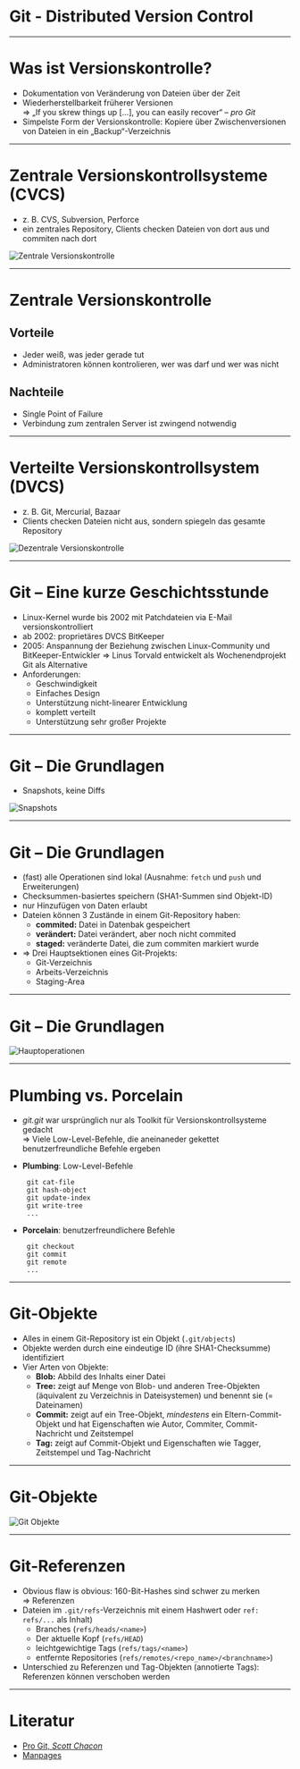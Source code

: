 # Git - Distributed Version Control

---
# Was ist Versionskontrolle?
 + Dokumentation von Veränderung von Dateien über der Zeit
 + Wiederherstellbarkeit früherer Versionen <br>
   ⇒ „If you skrew things up […], you can easily recover“ – *pro Git*
 + Simpelste Form der Versionskontrolle: Kopiere über Zwischenversionen
   von Dateien in ein „Backup“-Verzeichnis

---
# Zentrale Versionskontrollsysteme (CVCS)
 + z. B. CVS, Subversion, Perforce
 + ein zentrales Repository, Clients checken Dateien von dort aus und
   commiten nach dort

 ![Zentrale Versionskontrolle](images/cvcs.png)

---
# Zentrale Versionskontrolle
## Vorteile
 + Jeder weiß, was jeder gerade tut
 + Administratoren können kontrolieren, wer was darf und wer was nicht

## Nachteile
 - Single Point of Failure
 - Verbindung zum zentralen Server ist zwingend notwendig

---
# Verteilte Versionskontrollsystem (DVCS)
 + z. B. Git, Mercurial, Bazaar
 + Clients checken Dateien nicht aus, sondern spiegeln das gesamte
   Repository

 ![Dezentrale Versionskontrolle](images/dvcs.png)

---
# Git – Eine kurze Geschichtsstunde
 + Linux-Kernel wurde bis 2002 mit Patchdateien via E-Mail
   versionskontrolliert
 + ab 2002: proprietäres DVCS BitKeeper
 + 2005: Anspannung der Beziehung zwischen Linux-Community und
   BitKeeper-Entwickler
   ⇒ Linus Torvald entwickelt als Wochenendprojekt Git als Alternative
 + Anforderungen:
    * Geschwindigkeit
    * Einfaches Design
    * Unterstützung nicht-linearer Entwicklung
    * komplett verteilt
    * Unterstützung sehr großer Projekte

---
# Git – Die Grundlagen
 + Snapshots, keine Diffs

 ![Snapshots](images/snapshots.png)

---
# Git – Die Grundlagen
 + (fast) alle Operationen sind lokal (Ausnahme: `fetch` und `push`
   und Erweiterungen)
 + Checksummen-basiertes speichern (SHA1-Summen sind Objekt-ID)
 + nur Hinzufügen von Daten erlaubt
 + Dateien können 3 Zustände in einem Git-Repository haben:
    * **commited:** Datei in Datenbak gespeichert
    * **verändert:** Datei verändert, aber noch nicht commited
    * **staged:** veränderte Datei, die zum commiten markiert wurde
 + ⇒ Drei Hauptsektionen eines Git-Projekts:
    * Git-Verzeichnis
    * Arbeits-Verzeichnis
    * Staging-Area

---
# Git – Die Grundlagen
 ![Hauptoperationen](images/local_operations.png)

---
# Plumbing vs. Porcelain
 + *git.git* war ursprünglich nur als Toolkit für
   Versionskontrollsysteme gedacht <br>
   ⇒ Viele Low-Level-Befehle, die aneinaneder gekettet
     benutzerfreundliche Befehle ergeben
 + **Plumbing**: Low-Level-Befehle

        git cat-file
        git hash-object
        git update-index
        git write-tree
        ...

 + **Porcelain**: benutzerfreundlichere Befehle

        git checkout
        git commit
        git remote
        ...

---
# Git-Objekte
 + Alles in einem Git-Repository ist ein Objekt (`.git/objects`)
 + Objekte werden durch eine eindeutige ID (ihre SHA1-Checksumme)
   identifiziert
 + Vier Arten von Objekte:
    * **Blob:** Abbild des Inhalts einer Datei
    * **Tree:** zeigt auf Menge von Blob- und anderen Tree-Objekten
        (äquivalent zu Verzeichnis in Dateisystemen) und benennt sie
        (= Dateinamen)
    * **Commit:** zeigt auf ein Tree-Objekt, *mindestens* ein
        Eltern-Commit-Objekt und hat Eigenschaften wie Autor, Commiter,
        Commit-Nachricht und Zeitstempel
    * **Tag:** zeigt auf Commit-Objekt und Eigenschaften wie Tagger,
        Zeitstempel und Tag-Nachricht

---
# Git-Objekte
 ![Git Objekte](images/object_tree.png)

---
# Git-Referenzen
 + Obvious flaw is obvious: 160-Bit-Hashes sind schwer zu merken<br>
    ⇒ Referenzen
 + Dateien im `.git/refs`-Verzeichnis mit einem Hashwert oder
   `ref: refs/...` als Inhalt)
    * Branches (`refs/heads/<name>`)
    * Der aktuelle Kopf (`refs/HEAD`)
    * leichtgewichtige Tags (`refs/tags/<name>`)
    * entfernte Repositories (`refs/remotes/<repo_name>/<branchname>`)
 + Unterschied zu Referenzen und Tag-Objekten (annotierte Tags):
    Referenzen können verschoben werden

---
# Literatur
 + <a href="http://git-scm.com/book">Pro Git, *Scott Chacon*</a>
 + <a href="http://git-scm.com/docs">Manpages</a>
